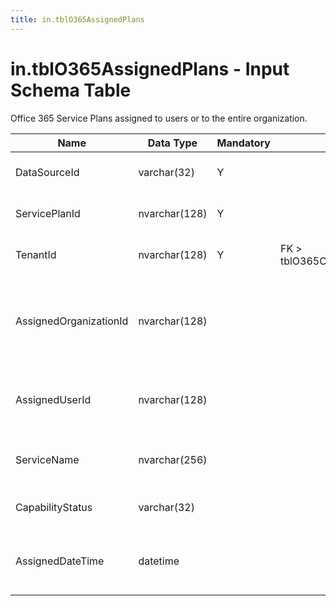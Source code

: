 ```yaml
---
title: in.tblO365AssignedPlans
---
```

# in.tblO365AssignedPlans - Input Schema Table

​Office 365 Service Plans assigned to users or to the entire organization.​

| Name                   | Data Type     | Mandatory | Key                               | Comment                                                                      |
|------------------------|---------------|-----------|-----------------------------------|------------------------------------------------------------------------------|
| DataSourceId​           | varchar(32)   | Y         |                                   | Unique ID of the source of this record.                                      |
| ServicePlanId          | nvarchar(128) | Y         |                                   | A GUID that identifies the service plan.                                     |
| TenantId               | nvarchar(128) | Y         | FK > tblO365Organization.TenantId | The unique identifier for the tenant.                                        |
| AssignedOrganizationId | nvarchar(128) |           |                                   | If this ServicePlan is assigned to the entire organization, Organization ID. |
| AssignedUserId         | nvarchar(128) |           |                                   | If this ServicePlan is assigned to a user, the User ID.                      |
| ServiceName            | nvarchar(256) |           |                                   | The name of the service; for example, “Exchange”.                            |
| CapabilityStatus       | varchar(32)   |           |                                   | For example, "Enabled", or "Provisioned"                                     |
| AssignedDateTime       | datetime      |           |                                   | Data and time at which the service plan was assigned.                        |